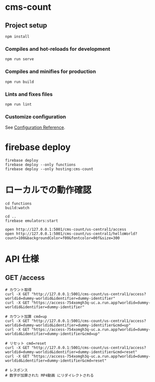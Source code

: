 # cms-count

## Project setup
```
npm install
```

### Compiles and hot-reloads for development
```
npm run serve
```

### Compiles and minifies for production
```
npm run build
```

### Lints and fixes files
```
npm run lint
```

### Customize configuration
See [Configuration Reference](https://cli.vuejs.org/config/).


# firebase deploy

```
firebase deploy
firebase deploy --only functions
firebase deploy --only hosting:cms-count
```

# ローカルでの動作確認

```
cd functions
build:watch

cd ..
firebase emulators:start

open http://127.0.0.1:5001/cms-count/us-central1/access
open http://127.0.0.1:5001/cms-count/us-central1/helloWorld?count=100&backgroundColor=f00&fontcolor=00f&size=300
```

# API 仕様

## GET /access

```
# カウント取得
curl -X GET "http://127.0.0.1:5001/cms-count/us-central1/access?worldid=dummy-worldid&identifier=dummy-identifier"
curl -X GET "https://access-754xomgh3q-uc.a.run.app?worldid=dummy-worldid&identifier=dummy-identifier"

# カウント加算 cmd=up
curl -X GET "http://127.0.0.1:5001/cms-count/us-central1/access?worldid=dummy-worldid&identifier=dummy-identifier&cmd=up"
curl -X GET "https://access-754xomgh3q-uc.a.run.app?worldid=dummy-worldid&identifier=dummy-identifier&cmd=up"

# リセット cmd=reset
curl -X GET "http://127.0.0.1:5001/cms-count/us-central1/access?worldid=dummy-worldid&identifier=dummy-identifier&cmd=reset"
curl -X GET "https://access-754xomgh3q-uc.a.run.app?worldid=dummy-worldid&identifier=dummy-identifier&cmd=reset"

# レスポンス
# 数字が加算された MP4動画 にリダイレクトされる
```

